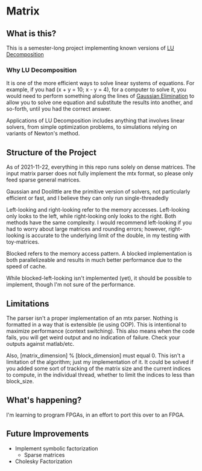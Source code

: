 # Matrix

## What is this?

This is a semester-long project implementing known versions of [LU Decomposition](http://www.netlib.org/utk/papers/outofcore/paper.html)

### Why LU Decomposition

It is one of the more efficient ways to solve linear systems of equations. For example, if you had (x + y = 10; x - y = 4), for a computer to solve it, you would need to perform something along the lines of [Gaussian Elimination](https://en.wikipedia.org/wiki/Gaussian_elimination) to allow you to solve one equation and substitute the results into another, and so-forth, until you had the correct answer.

Applications of LU Decomposition includes anything that involves linear solvers, from simple optimization problems, to simulations relying on variants of Newton's method.

## Structure of the Project

As of 2021-11-22, everything in this repo runs solely on dense matrices. The input matrix parser does not fully implement the mtx format, so please only feed sparse general matrices. 

Gaussian and Doolittle are the primitive version of solvers, not particularly efficient or fast, and I believe they can only run single-threadedly

Left-looking and right-looking refer to the memory accesses. Left-looking only looks to the left, while right-looking only looks to the right. Both methods have the same complexity. I would recommend left-looking if you had to worry about large matrices and rounding errors; however, right-looking is accurate to the underlying limit of the double, in my testing with toy-matrices.

Blocked refers to the memory access pattern. A blocked implementation is both parallelizeable and results in much better performance due to the speed of cache.

While blocked-left-looking isn't implemented (yet), it should be possible to implement, though I'm not sure of the performance.

## Limitations

The parser isn't a proper implementation of an mtx parser. Nothing is formatted in a way that is extensible (ie using OOP). This is intentional to maximize performance (context switching). This also means when the code fails, you will get weird output and no indication of failure. Check your outputs against matlab/etc.

Also, \[matrix_dimension\] % \[block_dimension\] must equal 0. This isn't a limitation of the algorithm; just my implementation of it. It could be solved if you added some sort of tracking of the matrix size and the current indices to compute, in the individual thread, whether to limit the indices to less than block_size. 

## What's happening?

I'm learning to program FPGAs, in an effort to port this over to an FPGA. 

## Future Improvements

- Implement symbolic factorization
  - Sparse matrices
- Cholesky Factorization
